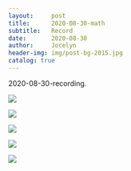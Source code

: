 ```yaml
---
layout:     post
title:      2020-08-30-math
subtitle:   Record
date:       2020-08-30
author:     Jocelyn
header-img: img/post-bg-2015.jpg
catalog: true
---
```


2020-08-30-recording.

![](https://tva1.sinaimg.cn/large/007S8ZIlly1gi9aa044lgj30u012t7jh.jpg)

![](https://tva1.sinaimg.cn/large/007S8ZIlly1gi9a9zxbwwj30u012tgxw.jpg)

![](https://tva1.sinaimg.cn/large/007S8ZIlly1gi9a9zqkgdj30u012tgxc.jpg)

![](https://tva1.sinaimg.cn/large/007S8ZIlly1gi9a9zktcgj30u012tgz7.jpg)

![](https://tva1.sinaimg.cn/large/007S8ZIlly1gi9a9zdzq9j30u012taoz.jpg)